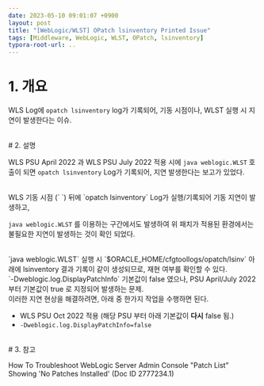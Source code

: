 ```yaml
---
date: 2023-05-10 09:01:07 +0900
layout: post
title: "[WebLogic/WLST] OPatch lsinventory Printed Issue"
tags: [Middleware, WebLogic, WLST, OPatch, lsinventory]
typora-root-url: ..
---
```


# 1. 개요

WLS Log에 `opatch lsinventory` log가 기록되어, 기동 시점이나, WLST 실행 시 지연이 발생한다는 이슈.

<br>
# 2. 설명

WLS PSU April 2022 과 WLS PSU July 2022 적용 시에 `java weblogic.WLST` 호출이 되면 `opatch lsinventory` Log가 기록되어, 지연 발생한다는 보고가 있었다. 

<br>
WLS 기동 시점 (`<BEA-141107> <Version: WebLogic Server 14.1.1.0.0 >`) 뒤에 `opatch lsinventory` Log가 실행/기록되어 기동 지연이 발생하고,

`java weblogic.WLST` 를 이용하는 구간에서도 발생하여 위 패치가 적용된 환경에서는 불필요한 지연이 발생하는 것이 확인 되었다.

<br>
`java weblogic.WLST` 실행 시 `$ORACLE_HOME/cfgtoollogs/opatch/lsinv` 아래에 lsinventory 결과 기록이 같이 생성되므로, 재현 여부를 확인할 수 있다.

<br>
`-Dweblogic.log.DisplayPatchInfo` 기본값이 false 였으나, PSU April/July 2022 부터 기본값이 true 로 지정되어 발생하는 문제.

<br>
이러한 지연 현상을 해결하려면, 아래 중 한가지 작업을 수행하면 된다.

* WLS PSU Oct 2022 적용 (해당 PSU 부터 아래 기본값이 **다시** false 됨.)
* `-Dweblogic.log.DisplayPatchInfo=false`

<br>
# 3. 참고

How To Troubleshoot WebLogic Server Admin Console "Patch List" Showing 'No Patches Installed' (Doc ID 2777234.1)

